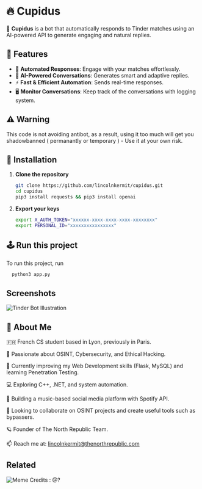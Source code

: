 # 🔥 Cupidus

🚀 **Cupidus** is a bot that automatically responds to Tinder matches using an AI-powered API to generate engaging and natural replies.


## 📌 Features

- 🤖 **Automated Responses**: Engage with your matches effortlessly.  
- 💬 **AI-Powered Conversations**: Generates smart and adaptive replies.  
- ⚡ **Fast & Efficient Automation**: Sends real-time responses.
- 🖥️ **Monitor Conversations**: Keep track of the conversations with logging system.    

## ⚠️ Warning

This code is not avoiding antibot, as a result, using it too much will get you shadowbanned ( permanantly or temporary ) - Use it at your own risk.

## 🚀 Installation

1. **Clone the repository**  
   ```bash
   git clone https://github.com/lincolnkermit/cupidus.git
   cd cupidus
   pip3 install requests && pip3 install openai
   ```

1. **Export your keys**  
   ```bash
   export X_AUTH_TOKEN="xxxxxx-xxxx-xxxx-xxxx-xxxxxxxx"
   export PERSONAL_ID="xxxxxxxxxxxxxxxx"
   ```


## 🕹️ Run this project

To run this project, run

```bash
  python3 app.py
```


## Screenshots

![Tinder Bot Illustration](https://github.com/user-attachments/assets/6418edb1-43ca-4465-b593-71831e930a65)


## 🚀 About Me

🇫🇷 French CS student based in Lyon, previously in Paris.

👀 Passionate about OSINT, Cybersecurity, and Ethical Hacking.

🌱 Currently improving my Web Development skills (Flask, MySQL) and learning Penetration Testing.

💻 Exploring C++, .NET, and system automation.

🎵 Building a music-based social media platform with Spotify API.

💞️ Looking to collaborate on OSINT projects and create useful tools such as bypassers.

🪐 Founder of The North Republic Team.

📫 Reach me at: lincolnkermit@thenorthrepublic.com

## Related


![Meme](https://preview.redd.it/cfyjaf7zjyqc1.jpeg?auto=webp&s=8d157f5b609261ae53ae8ade787795a85fb33f6d)
Credits : @?
